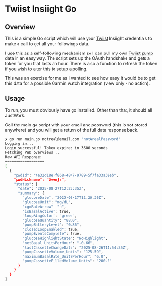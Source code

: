# Twiist Insiight Go

## Overview

This is a simple Go script which will use your [Twiist](https://www.twiist.com/) Insiight credentials to make a call to get all your followings data.

I use this as a self-following mechanism so I can pull my own [Twiist pump](https://www.twiist.com/) data in an easy way. The script sets up the OAuth handshake and gets a token for you that lasts an hour. There is also a function to refresh the token if you wish to alter this to setup a polling.

This was an exercise for me as I wanted to see how easy it would be to get this data for a possible Garmin watch integration (view only - no action).


## Usage
To run, you must obviously have go installed. Other than that, it should all JustWork.

Call the main go script with your email and password (this is not stored anywhere) and you will get a return of the full data response back.

```bash
❯ go run main.go notreal@email.com 'notArealPassword'
Logging in...
Login successful! Token expires in 3600 seconds
Fetching PWD overviews...
Raw API Response:
==================
[
  {
    "pwdId": "4a32d18e-f868-4847-9789-5f7fa33a32eb",
    "pwdNickname": "Svenjr",
    "status": {
      "date": "2025-08-27T12:27:35Z",
      "summary": {
        "glucoseDate": "2025-08-27T12:26:38Z",
        "glucoseUnit": "mg/dL",
        "cgmRateArrow": "→",
        "isBasalActive": true,
        "loopRingColor": "green",
        "glucoseQuantity": "88.0",
        "pumpBatteryLevel": "0.86",
        "closedLoopEnabled": true,
        "pumpEventsComplete": true,
        "glucoseHighlightState": "NoHighlight",
        "netBasal_UnitsPerHour": "-0.66",
        "lastCassetteChangeDate": "2025-08-26T14:54:35Z",
        "pumpCassetteVolume_Units": "125.59",
        "maximumBasalRate_UnitsPerHour": "6.0",
        "pumpCassetteFilledVolume_Units": "200.0"
      }
    }
  }
]
```
